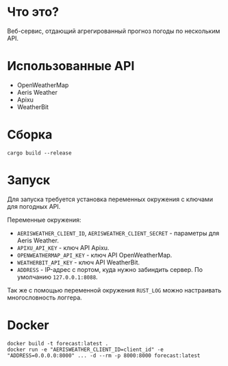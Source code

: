 # Что это?

Веб-сервис, отдающий агрегированный прогноз погоды по нескольким API.

# Использованные API

 * OpenWeatherMap
 * Aeris Weather
 * Apixu
 * WeatherBit

# Сборка

```shell
cargo build --release
```

# Запуск

Для запуска требуется установка переменных окружения с ключами для погодных API.

Переменные окружения:

  * `AERISWEATHER_CLIENT_ID`, `AERISWEATHER_CLIENT_SECRET` - параметры для Aeris Weather.
  * `APIXU_API_KEY` - ключ API Apixu.
  * `OPENWEATHERMAP_API_KEY` - ключ API OpenWeatherMap.
  * `WEATHERBIT_API_KEY` - ключ API WeatherBit.
  * `ADDRESS` - IP-адрес с портом, куда нужно забиндить сервер. По умолчанию `127.0.0.1:8088`.

Так же с помощью переменной окружения `RUST_LOG` можно настраивать многословность логгера.

# Docker

```shell
docker build -t forecast:latest .
docker run -e "AERISWEATHER_CLIENT_ID=client_id" -e "ADDRESS=0.0.0.0:8000" ... -d --rm -p 8000:8000 forecast:latest
```
